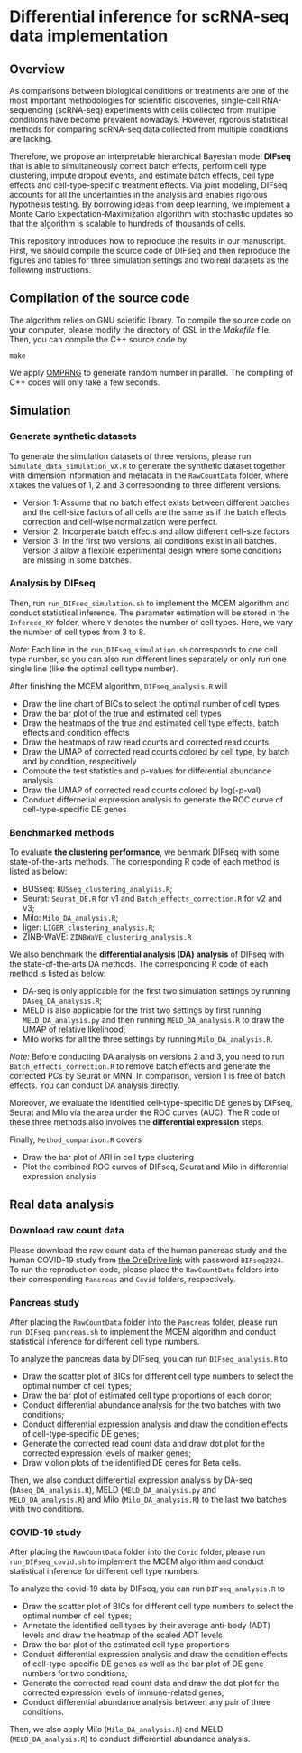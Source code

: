 # Differential inference for scRNA-seq data implementation

## Overview

As comparisons between biological conditions or treatments are one of the most important methodologies for scientific discoveries, single-cell RNA-sequencing (scRNA-seq) experiments with cells collected from multiple conditions have become prevalent nowadays. However, rigorous statistical methods for comparing scRNA-seq data collected from multiple conditions are lacking. 

Therefore, we propose an interpretable hierarchical Bayesian model **DIFseq** that is able to simultaneously correct batch effects, perform cell type clustering, impute dropout events, and estimate batch effects, cell type effects and cell-type-specific treatment effects. Via joint modeling, DIFseq accounts for all the uncertainties in the analysis and enables rigorous hypothesis testing. By borrowing ideas from deep learning, we implement a Monte Carlo Expectation-Maximization algorithm with stochastic updates so that the algorithm is scalable to hundreds of thousands of cells.

This repository introduces how to reproduce the results in our manuscript. First, we should compile the source code of DIFseq and then reproduce the figures and tables for three simulation settings and two real datasets as the following instructions.  

## Compilation of the source code

The algorithm relies on GNU scietific library. To compile the source code on your computer, please modify the directory of GSL in the *Makefile* file. Then, you can compile the C++ source code by

```
make
```

We apply [OMPRNG](https://homepage.divms.uiowa.edu/~mbognar/omprng/) to generate random number in parallel. The compiling of C++ codes will only take a few seconds.


## Simulation

### Generate synthetic datasets
To generate the simulation datasets of three versions, please run `Simulate_data_simulation_vX.R` to generate the synthetic dataset together with dimension information and metadata in the `RawCountData` folder, where `X` takes the values of 1, 2 and 3 corresponding to three different versions. 

   - Version 1: Assume that no batch effect exists between different batches and the cell-size factors of all cells are the same as if the batch effects correction and cell-wise normalization were perfect. 
   - Version 2: Incorperate batch effects and allow different cell-size factors
   - Version 3: In the first two versions, all conditions exist in all batches. Version 3 allow a flexible experimental design where some conditions are missing in some batches.

### Analysis by DIFseq 

Then, run `run_DIFseq_simulation.sh` to implement the MCEM algorithm and conduct statistical inference. The parameter estimation will be stored in the `Inferece_KY` folder, where `Y` denotes the number of cell types. Here, we vary the number of cell types from 3 to 8. 

*Note*: Each line in the `run_DIFseq_simulation.sh` corresponds to one cell type number, so you can also run different lines separately or only run one single line (like the optimal cell type number).

After finishing the MCEM algorithm, `DIFseq_analysis.R` will

   - Draw the line chart of BICs to select the optimal number of cell types
   - Draw the bar plot of the true and estimated cell types
   - Draw the heatmaps of the true and estimated cell type effects, batch effects and condition effects
   - Draw the heatmaps of raw read counts and corrected read counts
   - Draw the UMAP of corrected read counts colored by cell type, by batch and by condition, respecitively
   - Compute the test statistics and p-values for differential abundance analysis
   - Draw the UMAP of corrected read counts colored by log(-p-val)
   - Conduct differnetial expression analysis to generate the ROC curve of cell-type-specific DE genes

### Benchmarked methods

To evaluate **the clustering performance**, we benmark DIFseq with some state-of-the-arts methods. The corresponding R code of each method is listed as below:

   - BUSseq: `BUSseq_clustering_analysis.R`;
   - Seurat: `Seurat_DE.R` for v1 and `Batch_effects_correction.R` for v2 and v3; 
   - Milo: `Milo_DA_analysis.R`;
   - liger: `LIGER_clustering_analysis.R`;
   - ZINB-WaVE: `ZINBWaVE_clustering_analysis.R`
   
 
We also benchmark the **differential analysis (DA) analysis** of DIFseq with the state-of-the-arts DA methods. The corresponding R code of each method is listed as below:

   - DA-seq is only applicable for the first two simulation settings by running `DAseq_DA_analysis.R`;
   - MELD is also applicable for the frist two settings by first running `MELD_DA_analysis.py` and then running `MELD_DA_analysis.R` to draw the UMAP of relative likelihood;
   - Milo works for all the three settings by running `Milo_DA_analysis.R`.

*Note:* Before conducting DA analysis on versions 2 and 3, you need to run `Batch_effects_correction.R` to remove batch effects and generate the corrected PCs by Seurat or MNN. In comparison, version 1 is free of batch effects. You can  conduct DA analysis directly. 

Moreover, we evaluate the identified cell-type-specific DE genes by DIFseq, Seurat and Milo via the area under the ROC curves (AUC). The R code of these three methods also involves the **differential expression** steps.

Finally, `Method_comparison.R` covers
   - Draw the bar plot of ARI in cell type clustering
   - Plot the combined ROC curves of DIFseq, Seurat and Milo in differential expression analysis

## Real data analysis

### Download raw count data 

Please download the raw count data of the human pancreas study and the human COVID-19 study from [the OneDrive link](https://cuhko365-my.sharepoint.com/:f:/g/personal/songfangda_cuhk_edu_cn/ErmSyLVRFhlDvNxETCSCi8gB5So6RqxJ9KH4R7B99s0UiQ?e=eWaCRX) with password `DIFseq2024`. To run the reproduction code, please place the `RawCountData` folders into their corresponding `Pancreas` and `Covid` folders, respectively.

### Pancreas study

After placing the `RawCountData` folder into the `Pancreas` folder, please run `run_DIFseq_pancreas.sh` to implement the MCEM algorithm and conduct statistical inference for different cell type numbers. 

To analyze the pancreas data by DIFseq, you can run `DIFseq_analysis.R` to

   - Draw the scatter plot of BICs for different cell type numbers to select the optimal number of cell types;
   - Draw the bar plot of estimated cell type proportions of each donor;
   - Conduct differential abundance analysis for the two batches with two conditions;
   - Conduct differential expression analysis and draw the condition effects of cell-type-specific DE genes;
   - Generate the corrected read count data and draw dot plot for the corrected expression levels of marker genes;
   - Draw violion plots of the identified DE genes for Beta cells.

Then, we also conduct differential expression analysis by DA-seq (`DAseq_DA_analysis.R`), MELD (`MELD_DA_analysis.py` and `MELD_DA_analysis.R`) and Milo (`Milo_DA_analysis.R`) to the last two batches with two conditions.

### COVID-19 study

After placing the `RawCountData` folder into the `Covid` folder, please run `run_DIFseq_covid.sh` to implement the MCEM algorithm and conduct statistical inference for different cell type numbers. 

To analyze the covid-19 data by DIFseq, you can run `DIFseq_analysis.R` to

   - Draw the scatter plot of BICs for different cell type numbers to select the optimal number of cell types;
   - Annotate the identified cell types by their average anti-body (ADT) levels and draw the heatmap of the scaled ADT levels
   - Draw the bar plot of the estimated cell type proportions 
   - Conduct differential expression analysis and draw the condition effects of cell-type-specific DE genes as well as the bar plot of DE gene numbers for two conditions;
   - Generate the corrected read count data and draw the dot plot for the corrected expression levels of immune-related genes;
   - Conduct differential abundance analysis between any pair of three conditions.

Then, we also apply Milo (`Milo_DA_analysis.R`) and MELD (`MELD_DA_analysis.R`) to conduct differential abundance analysis.





